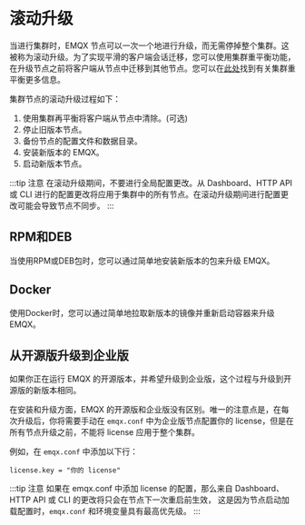 # 滚动升级

当进行集群时，EMQX 节点可以一次一个地进行升级，而无需停掉整个集群。这被称为滚动升级。为了实现平滑的客户端会话迁移，您可以使用集群重平衡功能，在升级节点之前将客户端从节点中迁移到其他节点。您可以在[此处](./cluster/rebalancing.md)找到有关集群重平衡更多信息。

集群节点的滚动升级过程如下：

1. 使用集群再平衡将客户端从节点中清除。(可选)
1. 停止旧版本节点。
1. 备份节点的配置文件和数据目录。
1. 安装新版本的 EMQX。
1. 启动新版本节点。

:::tip 注意
在滚动升级期间，不要进行全局配置更改。从 Dashboard、HTTP API 或 CLI 进行的配置更改将应用于集群中的所有节点。在滚动升级期间进行配置更改可能会导致节点不同步。
:::

## RPM和DEB
当使用RPM或DEB包时，您可以通过简单地安装新版本的包来升级 EMQX。

## Docker
使用Docker时，您可以通过简单地拉取新版本的镜像并重新启动容器来升级 EMQX。

## 从开源版升级到企业版
如果你正在运行 EMQX 的开源版本，并希望升级到企业版，这个过程与升级到开源版的新版本相同。

在安装和升级方面，EMQX 的开源版和企业版没有区别。唯一的注意点是，在每次升级后，你将需要手动在 `emqx.conf` 中为企业版节点配置你的 license，但是在所有节点升级之前，不能将 license 应用于整个集群。

例如，在 `emqx.conf` 中添加以下行：
```
license.key = "你的 license"
```

:::tip 注意
如果在 emqx.conf 中添加 license 的配置，那么来自 Dashboard、HTTP API 或 CLI 的更改将只会在节点下一次重启前生效，
这是因为节点启动加载配置时，`emqx.conf` 和环境变量具有最高优先级。
:::
